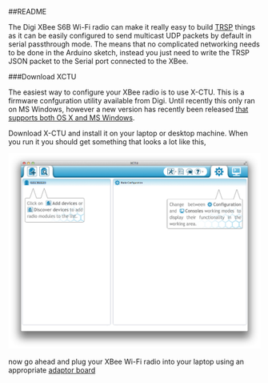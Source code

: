 ##README

The Digi XBee S6B Wi-Fi radio can make it really easy to build [TRSP](https://github.com/TheThingSystem/steward/wiki/Thing-Sensor-Reporting-Protocol) things as it can be easily configured to send multicast UDP packets by default in serial passthrough mode. The means that no complicated networking needs to be done in the Arduino sketch, instead you just need to write the TRSP JSON packet to the Serial port connected to the XBee.

###Download XCTU

The easiest way to configure your XBee radio is to use X-CTU. This is a firmware confguration utility available from Digi. Until recently this only ran on MS Windows, however a new version has recently been released [that supports both OS X and MS Windows](http://www.faludi.com/2013/09/22/new-xctu-for-mac-windows/).

Download X-CTU and install it on your laptop or desktop machine. When you run it you should get something that looks a lot like this,

![X-CTU](images/xctu-1.png)

now go ahead and plug your XBee Wi-Fi radio into your laptop using an appropriate [adaptor board](http://www.adafruit.com/products/247)

